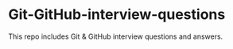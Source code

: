 # Git-GitHub-interview-questions
This repo includes Git &amp;  GitHub interview questions and answers.
